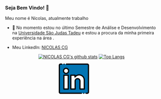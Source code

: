 ### Seja Bem Vindo! 👋

Meu nome é Nicolas, atualmente trabalho

- 🔭 No momento estou no último Semestre de Análise e Desenvolvimento na [Universidade São Judas Tadeu](https://www.usjt.br) e estou a procura da minha primeira experiência na área .

- Meu LinkedIn: [NICOLAS CG](https://www.linkedin.com/in/nicolas-cassiano-451b9b195/)

<div align="center" >

[![NICOLAS CG's github stats](https://github-readme-stats.vercel.app/api?username=Nicolas1908&show_icons=true&theme=radical&bg_color=30,0d0d0d,191919&title_color=fff&text_color=fff&icon_color=79ff97)](https://github.com/anuraghazra/github-readme-stats)
[![Top Langs](https://github-readme-stats.vercel.app/api/top-langs/?username=Nicolas1908&layout=compact&theme=radical&bg_color=30,0d0d0d,191919&title_color=fff&text_color=fff&icon_color=79ff97)](https://github.com/anuraghazra/github-readme-stats)
<div style="align-self: center;align-items: center; display: flex; justify-content: space-between; width: 150px;" >
  <a href="https://www.linkedin.com/in/nicolas-cassiano-451b9b195/">
    <img src="https://github.com/Nicolas1908/Nicolas1908/blob/main/github/linkedin.png" alt="LinkedIn" height="100">
  </a>
</div>
</div>
